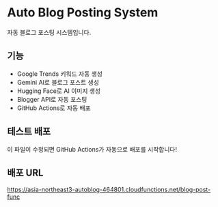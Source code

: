 # Auto Blog Posting System

자동 블로그 포스팅 시스템입니다.

## 기능

- Google Trends 키워드 자동 생성
- Gemini AI로 블로그 포스트 생성
- Hugging Face로 AI 이미지 생성
- Blogger API로 자동 포스팅
- GitHub Actions로 자동 배포

## 테스트 배포

이 파일이 수정되면 GitHub Actions가 자동으로 배포를 시작합니다!

## 배포 URL

https://asia-northeast3-autoblog-464801.cloudfunctions.net/blog-post-func 
